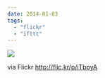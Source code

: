 ```yaml
---
date: 2014-01-03
tags: 
  - "flickr"
  - "ifttt"
---
```


![](http://farm8.staticflickr.com/7456/11737236734_0f07b64702_b.jpg)  

  
  
via Flickr http://flic.kr/p/iTbpyA
